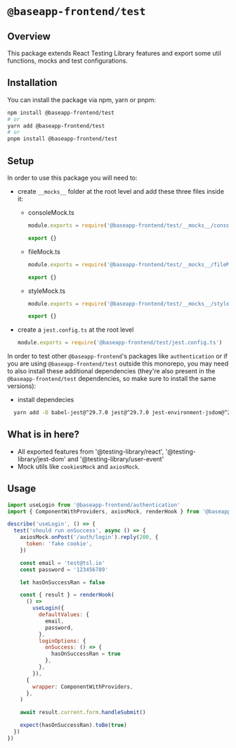 # **`@baseapp-frontend/test`**

## **Overview**

This package extends React Testing Library features and export some util functions, mocks and test configurations.

## **Installation**

You can install the package via npm, yarn or pnpm:

```bash
npm install @baseapp-frontend/test
# or
yarn add @baseapp-frontend/test
# or
pnpm install @baseapp-frontend/test
```

## **Setup**

In order to use this package you will need to:

- create `__mocks__` folder at the root level and add these three files inside it:

  - consoleMock.ts

    ```ts
    module.exports = require('@baseapp-frontend/test/__mocks__/consoleMock.ts')

    export {}
    ```

  - fileMock.ts

    ```ts
    module.exports = require('@baseapp-frontend/test/__mocks__/fileMock.ts')

    export {}
    ```

  - styleMock.ts

    ```ts
    module.exports = require('@baseapp-frontend/test/__mocks__/styleMock.ts')

    export {}
    ```

- create a `jest.config.ts` at the root level
  ```ts
  module.exports = require('@baseapp-frontend/test/jest.config.ts')
  ```

In order to test other `@baseapp-frontend`'s packages like `authentication` or if you are using `@baseapp-frontend/test` outside this monorepo, you may need to also install these additional dependencies (they're also present in the `@baseapp-frontend/test` dependencies, so make sure to install the same versions):

- install dependecies

```bash
  yarn add -D babel-jest@^29.7.0 jest@^29.7.0 jest-environment-jsdom@^29.7.0 ts-jest@^29.1.4 ts-node@^10.9.2 @types/jest@^29.5.12 @testing-library/jest-dom@^6.4.6 @testing-library/react@^16.0.0 @testing-library/user-event@^14.5.2
```

## **What is in here?**

- All exported features from '@testing-library/react', '@testing-library/jest-dom' and '@testing-library/user-event'
- Mock utils like `cookiesMock` and `axiosMock`.

## **Usage**

```jsx
import useLogin from '@baseapp-frontend/authentication'
import { ComponentWithProviders, axiosMock, renderHook } from '@baseapp-frontend/test'

describe('useLogin', () => {
  test('should run onSuccess', async () => {
    axiosMock.onPost('/auth/login').reply(200, {
      token: 'fake cookie',
    })

    const email = 'test@tsl.io'
    const password = '123456789'

    let hasOnSuccessRan = false

    const { result } = renderHook(
      () =>
        useLogin({
          defaultValues: {
            email,
            password,
          },
          loginOptions: {
            onSuccess: () => {
              hasOnSuccessRan = true
            },
          },
        }),
      {
        wrapper: ComponentWithProviders,
      },
    )

    await result.current.form.handleSubmit()

    expect(hasOnSuccessRan).toBe(true)
  })
})
```

